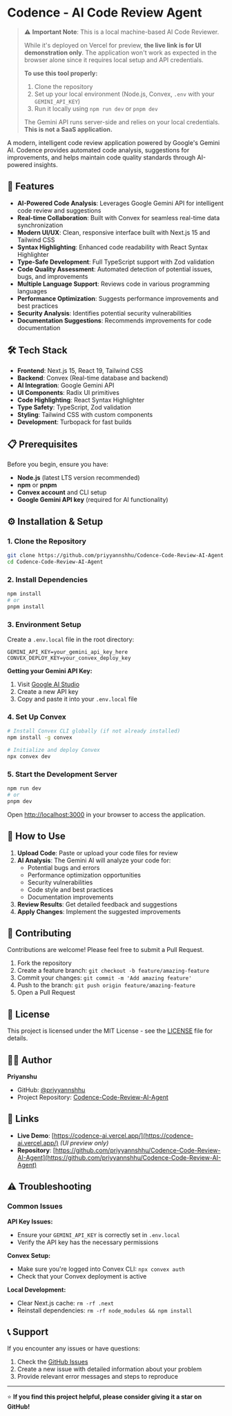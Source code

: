 # Codence - AI Code Review Agent



> ⚠️ **Important Note**: This is a local machine-based AI Code Reviewer.
> 
> While it's deployed on Vercel for preview, **the live link is for UI demonstration only**. The application won't work as expected in the browser alone since it requires local setup and API credentials.
> 
> **To use this tool properly:**
> 1. Clone the repository
> 2. Set up your local environment (Node.js, Convex, `.env` with your `GEMINI_API_KEY`)
> 3. Run it locally using `npm run dev` or `pnpm dev`
> 
> The Gemini API runs server-side and relies on your local credentials. **This is not a SaaS application.**

A modern, intelligent code review application powered by Google's Gemini AI. Codence provides automated code analysis, suggestions for improvements, and helps maintain code quality standards through AI-powered insights.

## 🚀 Features

- **AI-Powered Code Analysis**: Leverages Google Gemini API for intelligent code review and suggestions
- **Real-time Collaboration**: Built with Convex for seamless real-time data synchronization
- **Modern UI/UX**: Clean, responsive interface built with Next.js 15 and Tailwind CSS
- **Syntax Highlighting**: Enhanced code readability with React Syntax Highlighter
- **Type-Safe Development**: Full TypeScript support with Zod validation
- **Code Quality Assessment**: Automated detection of potential issues, bugs, and improvements
- **Multiple Language Support**: Reviews code in various programming languages
- **Performance Optimization**: Suggests performance improvements and best practices
- **Security Analysis**: Identifies potential security vulnerabilities
- **Documentation Suggestions**: Recommends improvements for code documentation

## 🛠️ Tech Stack

- **Frontend**: Next.js 15, React 19, Tailwind CSS
- **Backend**: Convex (Real-time database and backend)
- **AI Integration**: Google Gemini API
- **UI Components**: Radix UI primitives
- **Code Highlighting**: React Syntax Highlighter
- **Type Safety**: TypeScript, Zod validation
- **Styling**: Tailwind CSS with custom components
- **Development**: Turbopack for fast builds

## 📋 Prerequisites

Before you begin, ensure you have:

- **Node.js** (latest LTS version recommended)
- **npm** or **pnpm**
- **Convex account** and CLI setup
- **Google Gemini API key** (required for AI functionality)

## ⚙️ Installation & Setup

### 1. Clone the Repository

```bash
git clone https://github.com/priyyannshhu/Codence-Code-Review-AI-Agent.git
cd Codence-Code-Review-AI-Agent
```

### 2. Install Dependencies

```bash
npm install
# or
pnpm install
```

### 3. Environment Setup

Create a `.env.local` file in the root directory:

```env
GEMINI_API_KEY=your_gemini_api_key_here
CONVEX_DEPLOY_KEY=your_convex_deploy_key
```

**Getting your Gemini API Key:**
1. Visit [Google AI Studio](https://makersuite.google.com/app/apikey)
2. Create a new API key
3. Copy and paste it into your `.env.local` file

### 4. Set Up Convex

```bash
# Install Convex CLI globally (if not already installed)
npm install -g convex

# Initialize and deploy Convex
npx convex dev
```

### 5. Start the Development Server

```bash
npm run dev
# or
pnpm dev
```

Open [http://localhost:3000](http://localhost:3000) in your browser to access the application.



## 🎯 How to Use

1. **Upload Code**: Paste or upload your code files for review
2. **AI Analysis**: The Gemini AI will analyze your code for:
   - Potential bugs and errors
   - Performance optimization opportunities
   - Security vulnerabilities
   - Code style and best practices
   - Documentation improvements
3. **Review Results**: Get detailed feedback and suggestions
4. **Apply Changes**: Implement the suggested improvements



## 🤝 Contributing

Contributions are welcome! Please feel free to submit a Pull Request.

1. Fork the repository
2. Create a feature branch: `git checkout -b feature/amazing-feature`
3. Commit your changes: `git commit -m 'Add amazing feature'`
4. Push to the branch: `git push origin feature/amazing-feature`
5. Open a Pull Request

## 📄 License

This project is licensed under the MIT License - see the [LICENSE](LICENSE) file for details.

## 👨‍💻 Author

**Priyanshu**
- GitHub: [@priyyannshhu](https://github.com/priyyannshhu)
- Project Repository: [Codence-Code-Review-AI-Agent](https://github.com/priyyannshhu/Codence-Code-Review-AI-Agent)

## 🔗 Links

- **Live Demo**: [https://codence-ai.vercel.app/](https://codence-ai.vercel.app/) *(UI preview only)*
- **Repository**: [https://github.com/priyyannshhu/Codence-Code-Review-AI-Agent](https://github.com/priyyannshhu/Codence-Code-Review-AI-Agent)

## ⚠️ Troubleshooting

### Common Issues

**API Key Issues:**
- Ensure your `GEMINI_API_KEY` is correctly set in `.env.local`
- Verify the API key has the necessary permissions

**Convex Setup:**
- Make sure you're logged into Convex CLI: `npx convex auth`
- Check that your Convex deployment is active

**Local Development:**
- Clear Next.js cache: `rm -rf .next`
- Reinstall dependencies: `rm -rf node_modules && npm install`

## 📞 Support

If you encounter any issues or have questions:

1. Check the [GitHub Issues](https://github.com/priyyannshhu/Codence-Code-Review-AI-Agent/issues)
2. Create a new issue with detailed information about your problem
3. Provide relevant error messages and steps to reproduce

---

⭐ **If you find this project helpful, please consider giving it a star on GitHub!**

